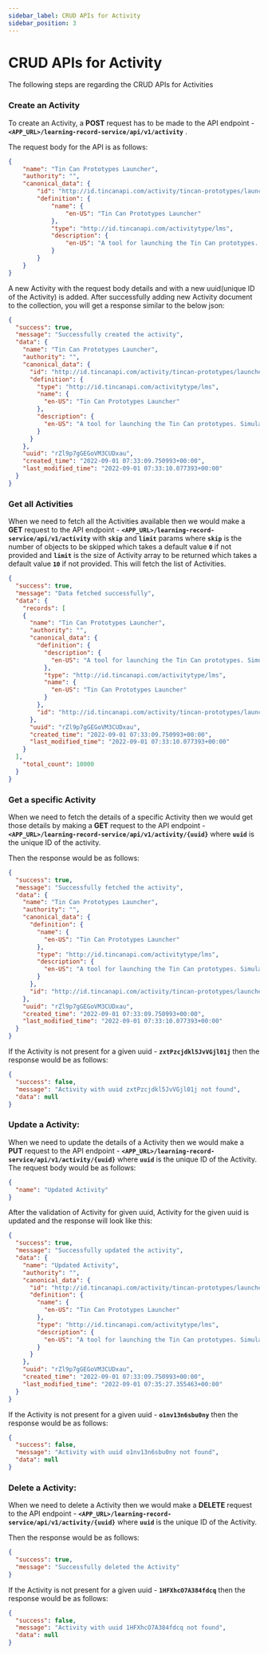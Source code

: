 ```yaml
---
sidebar_label: CRUD APIs for Activity
sidebar_position: 3
---
```


# CRUD APIs for Activity

The following steps are regarding the CRUD APIs for Activities


### Create an Activity

To create an Activity, a **POST** request has to be made to the API endpoint - **`<APP_URL>/learning-record-service/api/v1/activity`** .

The request body for the API is as follows:

```json
{
    "name": "Tin Can Prototypes Launcher",
    "authority": "",
    "canonical_data": {
        "id": "http://id.tincanapi.com/activity/tincan-prototypes/launcher",
        "definition": {
            "name": {
                "en-US": "Tin Can Prototypes Launcher"
            },
            "type": "http://id.tincanapi.com/activitytype/lms",
            "description": {
                "en-US": "A tool for launching the Tin Can prototypes. Simulates the role of an LMS in launching experiences."
            }
        }
    }
}

```

A new Activity with the request body details and with a new uuid(unique ID of the Activity) is added. After successfully adding new Activity document to the collection, you will get a response similar to the below json:

```json
{
  "success": true,
  "message": "Successfully created the activity",
  "data": {
    "name": "Tin Can Prototypes Launcher",
    "authority": "",
    "canonical_data": {
      "id": "http://id.tincanapi.com/activity/tincan-prototypes/launcher",
      "definition": {
        "type": "http://id.tincanapi.com/activitytype/lms",
        "name": {
          "en-US": "Tin Can Prototypes Launcher"
        },
        "description": {
          "en-US": "A tool for launching the Tin Can prototypes. Simulates the role of an LMS in launching experiences."
        }
      }
    },
    "uuid": "rZl9p7gGEGoVM3CUDxau",
    "created_time": "2022-09-01 07:33:09.750993+00:00",
    "last_modified_time": "2022-09-01 07:33:10.077393+00:00"
  }
}

```

### Get all Activities

When we need to fetch all the Activities available then we would make a **GET** request to the API endpoint - **`<APP_URL>/learning-record-service/api/v1/activity`** with **`skip`** and **`limit`** params where **`skip`** is the number of objects to be skipped which takes a default value **`0`** if not provided and **`limit`** is the size of Activity array to be returned which takes a default value **`10`** if not provided. This will fetch the list of Activities.

```json
{
  "success": true,
  "message": "Data fetched successfully",
  "data": {
    "records": [
    {
      "name": "Tin Can Prototypes Launcher",
      "authority": "",
      "canonical_data": {
        "definition": {
          "description": {
            "en-US": "A tool for launching the Tin Can prototypes. Simulates the role of an LMS in launching experiences."
          },
          "type": "http://id.tincanapi.com/activitytype/lms",
          "name": {
            "en-US": "Tin Can Prototypes Launcher"
          }
        },
        "id": "http://id.tincanapi.com/activity/tincan-prototypes/launcher"
      },
      "uuid": "rZl9p7gGEGoVM3CUDxau",
      "created_time": "2022-09-01 07:33:09.750993+00:00",
      "last_modified_time": "2022-09-01 07:33:10.077393+00:00"
    }
  ],
    "total_count": 10000
  }
}
```

### Get a specific Activity

When we need to fetch the details of a specific Activity then we would get those details by making a **GET** request to the API endpoint - **`<APP_URL>/learning-record-service/api/v1/activity/{uuid}`** where **`uuid`** is the unique ID of the activity.

Then the response would be as follows:

```json
{
  "success": true,
  "message": "Successfully fetched the activity",
  "data": {
    "name": "Tin Can Prototypes Launcher",
    "authority": "",
    "canonical_data": {
      "definition": {
        "name": {
          "en-US": "Tin Can Prototypes Launcher"
        },
        "type": "http://id.tincanapi.com/activitytype/lms",
        "description": {
          "en-US": "A tool for launching the Tin Can prototypes. Simulates the role of an LMS in launching experiences."
        }
      },
      "id": "http://id.tincanapi.com/activity/tincan-prototypes/launcher"
    },
    "uuid": "rZl9p7gGEGoVM3CUDxau",
    "created_time": "2022-09-01 07:33:09.750993+00:00",
    "last_modified_time": "2022-09-01 07:33:10.077393+00:00"
  }
}
```

If the Activity is not present for a given uuid - **`zxtPzcjdkl5JvVGjl01j`** then the response would be as follows:

```json
{
  "success": false,
  "message": "Activity with uuid zxtPzcjdkl5JvVGjl01j not found",
  "data": null
}
```

### Update a Activity:

When we need to update the details of a Activity then we would make a **PUT** request to the API endpoint - **`<APP_URL>/learning-record-service/api/v1/activity/{uuid}`** where **`uuid`** is the unique ID of the Activity.
The request body would be as follows:

```json
{
  "name": "Updated Activity"
}
```

After the validation of Activity for given uuid, Activity for the given uuid is updated and the response will look like this:

```json
{
  "success": true,
  "message": "Successfully updated the activity",
  "data": {
    "name": "Updated Activity",
    "authority": "",
    "canonical_data": {
      "id": "http://id.tincanapi.com/activity/tincan-prototypes/launcher",
      "definition": {
        "name": {
          "en-US": "Tin Can Prototypes Launcher"
        },
        "type": "http://id.tincanapi.com/activitytype/lms",
        "description": {
          "en-US": "A tool for launching the Tin Can prototypes. Simulates the role of an LMS in launching experiences."
        }
      }
    },
    "uuid": "rZl9p7gGEGoVM3CUDxau",
    "created_time": "2022-09-01 07:33:09.750993+00:00",
    "last_modified_time": "2022-09-01 07:35:27.355463+00:00"
  }
}
```
If the Activity is not present for a given uuid - **`o1nv13n6sbu0ny`** then the response would be as follows:

```json
{
  "success": false,
  "message": "Activity with uuid o1nv13n6sbu0ny not found",
  "data": null
}
```

### Delete a Activity:

When we need to delete a Activity then we would make a **DELETE** request to the API endpoint - **`<APP_URL>/learning-record-service/api/v1/activity/{uuid}`** where **`uuid`** is the unique ID of the Activity.

Then the response would be as follows:

```json
{
  "success": true,
  "message": "Successfully deleted the Activity"
}
```

If the Activity is not present for a given uuid - **`1HFXhcO7A384fdcq`** then the response would be as follows:

```json
{
  "success": false,
  "message": "Activity with uuid 1HFXhcO7A384fdcq not found",
  "data": null
}
```